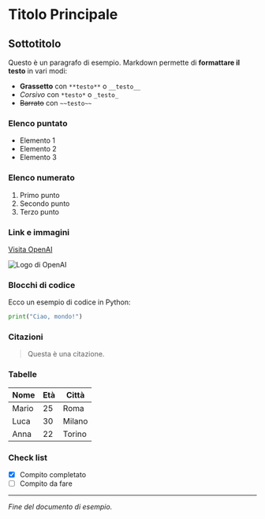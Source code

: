 # Titolo Principale

## Sottotitolo

Questo è un paragrafo di esempio. Markdown permette di **formattare il testo** in vari modi:

- **Grassetto** con `**testo**` o `__testo__`
- *Corsivo* con `*testo*` o `_testo_`
- ~~Barrato~~ con `~~testo~~`

### Elenco puntato

- Elemento 1
- Elemento 2
- Elemento 3

### Elenco numerato

1. Primo punto
2. Secondo punto
3. Terzo punto

### Link e immagini

[Visita OpenAI](https://openai.com)

![Logo di OpenAI](https://upload.wikimedia.org/wikipedia/commons/4/49/OpenAI_Logo.svg)

### Blocchi di codice

Ecco un esempio di codice in Python:

```python
print("Ciao, mondo!")
```

### Citazioni

> Questa è una citazione.

### Tabelle

| Nome  | Età | Città     |
|-------|----|----------|
| Mario | 25 | Roma     |
| Luca  | 30 | Milano   |
| Anna  | 22 | Torino   |

### Check list

- [x] Compito completato
- [ ] Compito da fare

---

_Fine del documento di esempio._
